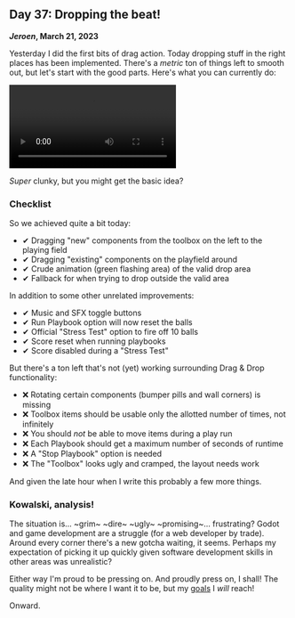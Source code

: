 ## Day 37: Dropping the beat!

**_Jeroen_, March 21, 2023**

Yesterday I did the first bits of drag action.
Today dropping stuff in the right places has been implemented.
There's a _metric_ ton of things left to smooth out, but let's start with the good parts.
Here's what you can currently do:

<video controls loop>
  <source src="/img/pincrediball-v1-20230321-drag-and-drop-basics.mp4" type="video/mp4" />
  Video recording showing drag and drop of Pinball machine components
</video>

_Super_ clunky, but you might get the basic idea?

### Checklist

So we achieved quite a bit today:

- ✔ Dragging "new" components from the toolbox on the left to the playing field
- ✔ Dragging "existing" components on the playfield around
- ✔ Crude animation (green flashing area) of the valid drop area
- ✔ Fallback for when trying to drop outside the valid area

In addition to some other unrelated improvements:

- ✔ Music and SFX toggle buttons
- ✔ Run Playbook option will now reset the balls
- ✔ Official "Stress Test" option to fire off 10 balls
- ✔ Score reset when running playbooks
- ✔ Score disabled during a "Stress Test"

But there's a ton left that's not (yet) working surrounding Drag & Drop functionality:

- ❌ Rotating certain components (bumper pills and wall corners) is missing
- ❌ Toolbox items should be usable only the allotted number of times, not infinitely
- ❌ You should _not_ be able to move items during a play run
- ❌ Each Playbook should get a maximum number of seconds of runtime
- ❌ A "Stop Playbook" option is needed
- ❌ The "Toolbox" looks ugly and cramped, the layout needs work

And given the late hour when I write this probably a few more things.

### Kowalski, analysis!

The situation is... ~grim~ ~dire~ ~ugly~ ~promising~... frustrating?
Godot and game development are a struggle (for a web developer by trade).
Around every corner there's a new gotcha waiting, it seems.
Perhaps my expectation of picking it up quickly given software development skills in other areas was unrealistic?

Either way I'm proud to be pressing on.
And proudly press on, I shall!
The quality might not be where I want it to be, but my [goals](#post-2023-03-13) I _will_ reach!

Onward.
